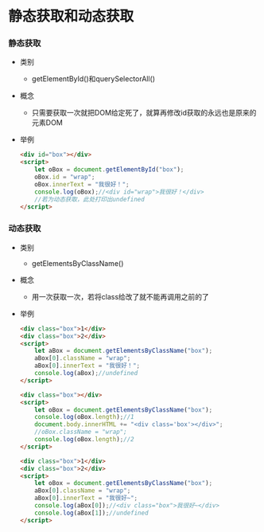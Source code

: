 # 静态获取和动态获取

### 静态获取

* 类别

  * getElementById()和querySelectorAll()

* 概念

  * 只需要获取一次就把DOM给定死了，就算再修改id获取的永远也是原来的元素DOM

* 举例

  ```html
  <div id="box"></div>
  <script>
      let oBox = document.getElementById("box");
      oBox.id = "wrap";
      oBox.innerText = "我很好！";
      console.log(oBox);//<div id="wrap">我很好！</div>
      //若为动态获取，此处打印出undefined
  </script>
  ```

### 动态获取

* 类别

  * getElementsByClassName()

* 概念

  * 用一次获取一次，若将class给改了就不能再调用之前的了

* 举例

  ```html
  <div class="box">1</div>
  <div class="box">2</div>
  <script>
      let aBox = document.getElementsByClassName("box");
      aBox[0].className = "wrap";
      aBox[0].innerText = "我很好！";
      console.log(aBox);//undefined
  </script>
  ```

  ```html
  <div class="box"></div>
  <script>
      let oBox = document.getElementsByClassName("box");
      console.log(oBox.length);//1
      document.body.innerHTML += "<div class='box'></div>";
      //oBox.className = "wrap";
      console.log(oBox.length);//2
  </script>
  ```

  ```html
  <div class="box">1</div>
  <div class="box">2</div>
  <script>
      let oBox = document.getElementsByClassName("box");
      aBox[0].className = "wrap";
      aBox[0].innerText = "我很好~";
      console.log(aBox[0]);//<div class="box">我很好~</div>
      console.log(aBox[1]);//undefined
  </script>
  ```

  